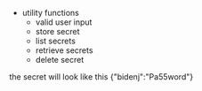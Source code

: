 - utility functions
  - valid user input
  - store secret
  - list secrets
  - retrieve secrets
  - delete secret

the secret will look like this
{"bidenj":"Pa55word"}
